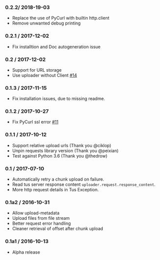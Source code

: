### 0.2.2/ 2018-19-03 ###

* Replace the use of PyCurl with builtin http.client
* Remove unwanted debug printing

### 0.2.1 / 2017-12-02 ###

* Fix installtion and Doc autogeneration issue

### 0.2 / 2017-12-02 ###

* Support for URL storage
* Use uploader without Client [#14](https://github.com/tus/tus-py-client/issues/14)

### 0.1.3 / 2017-11-15 ###

* Fix installation issues, due to missing readme.

### 0.1.2 / 2017-10-27 ###

* Fix PyCurl ssl error [#11](https://github.com/tus/tus-py-client/issues/11)

### 0.1.1 / 2017-10-12 ###

* Support relative upload urls (Thank you @ciklop)
* Unpin requests library version (Thank you @peixian)
* Test against Python 3.6 (Thank you @thedrow)

### 0.1 / 2017-07-10 ###

* Automatically retry a chunk upload on failure.
* Read tus server response content `uploader.request.response_content`.
* More http request details in Tus Exception.

### 0.1a2 / 2016-10-31 ###

* Allow upload-metadata
* Upload files from file stream
* Better request error handling
* Cleaner retrieval of offset after chunk upload

### 0.1a1 / 2016-10-13 ###

* Alpha release
